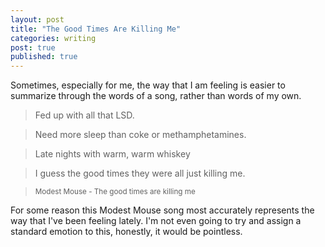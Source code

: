 ```yaml
---
layout: post
title: "The Good Times Are Killing Me"
categories: writing
post: true
published: true
---
```


Sometimes, especially for me, the way that I am feeling is easier to
summarize through the words of a song, rather than words of my own.

> Fed up with all that LSD.

> Need more sleep than coke or methamphetamines.

> Late nights with warm, warm whiskey

> I guess the good times they were all just killing me.

> <small>Modest Mouse - The good times are killing me</small>

For some reason this Modest Mouse song most accurately represents the
way that I've been feeling lately. I'm not even going to try and assign
a standard emotion to this, honestly, it would be pointless.
